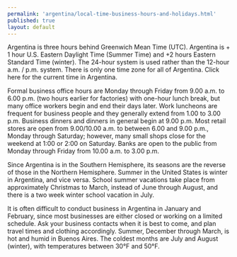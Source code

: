 ```yaml
--- 
permalink: 'argentina/local-time-business-hours-and-holidays.html' 
published: true 
layout: default
---
```

Argentina is three hours behind Greenwich Mean Time (UTC). Argentina is + 1 hour U.S. Eastern Daylight Time (Summer Time) and +2 hours Eastern Standard Time (winter). The 24-hour system is used rather than the 12-hour a.m. / p.m. system. There is only one time zone for all of Argentina. Click here for the current time in Argentina.

Formal business office hours are Monday through Friday from 9.00 a.m. to 6.00 p.m. (two hours earlier for factories) with one-hour lunch break, but many office workers begin and end their days later. Work luncheons are frequent for business people and they generally extend from 1.00 to 3.00 p.m. Business dinners and dinners in general begin at 9.00 p.m. Most retail stores are open from 9.00/10.00 a.m. to between 6.00 and 9.00 p.m., Monday through Saturday; however, many small shops close for the weekend at 1:00 or 2:00 on Saturday. Banks are open to the public from Monday through Friday from 10.00 a.m. to 3.00 p.m.

Since Argentina is in the Southern Hemisphere, its seasons are the reverse of those in the Northern Hemisphere. Summer in the United States is winter in Argentina, and vice versa. School summer vacations take place from approximately Christmas to March, instead of June through August, and there is a two week winter school vacation in July.

It is often difficult to conduct business in Argentina in January and February, since most businesses are either closed or working on a limited schedule. Ask your business contacts when it is best to come, and plan travel times and clothing accordingly. Summer, December through March, is hot and humid in Buenos Aires. The coldest months are July and August (winter), with temperatures between 30°F and 50°F.
